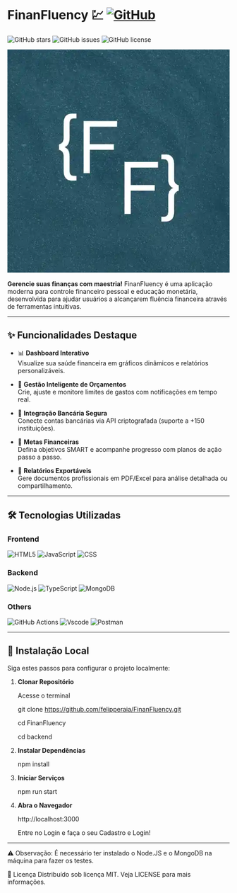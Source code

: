 # FinanFluency 💹 [![GitHub](https://img.shields.io/badge/GitHub-100000?style=for-the-badge&logo=github&logoColor=white)](https://github.com/felipperaia)

![GitHub stars](https://img.shields.io/github/stars/felipperaia/FinanFluency?style=for-the-badge&logo=starship&color=4CC417)
![GitHub issues](https://img.shields.io/github/issues/felipperaia/FinanFluency?style=for-the-badge&logo=visual-studio-code&color=2E74DF)
![GitHub license](https://img.shields.io/github/license/felipperaia/FinanFluency?style=for-the-badge&logo=creative-commons&color=EDED09)

![FinanFluency Banner](https://github.com/felipperaia/FinanFluency/blob/main/public/images/icons/playstore.webp)

**Gerencie suas finanças com maestria!** FinanFluency é uma aplicação moderna para controle financeiro pessoal e educação monetária, desenvolvida para ajudar usuários a alcançarem fluência financeira através de ferramentas intuitivas.

<!-- 🔗 **[Experimente Agora](https://finanfluency.app)** | 📘 **[Documentação](https://docs.finanfluency.app)** ainda a adicionar -->

---

## ✨ Funcionalidades Destaque

- 📊 **Dashboard Interativo**  
  Visualize sua saúde financeira em gráficos dinâmicos e relatórios personalizáveis.

- 🧮 **Gestão Inteligente de Orçamentos**  
  Crie, ajuste e monitore limites de gastos com notificações em tempo real.

- 🏦 **Integração Bancária Segura**  
  Conecte contas bancárias via API criptografada (suporte a +150 instituições).

- 🎯 **Metas Financeiras**  
  Defina objetivos SMART e acompanhe progresso com planos de ação passo a passo.

- 📑 **Relatórios Exportáveis**  
  Gere documentos profissionais em PDF/Excel para análise detalhada ou compartilhamento.

---

## 🛠 Tecnologias Utilizadas

### Frontend
![HTML5](https://img.shields.io/badge/HTML5-E34F26?style=flat&logo=html5&logoColor=white)
![JavaScript](https://img.shields.io/badge/JavaScript-F7DF1E?style=flat&logo=javascript&logoColor=white)
![CSS](https://img.shields.io/badge/CSS3-1572B6?style=flat&logo=css3&logoColor=white)

### Backend
![Node.js](https://img.shields.io/badge/Node.js-339933?style=flat&logo=nodedotjs&logoColor=white)
![TypeScript](https://img.shields.io/badge/TypeScript-3178C6?style=flat&&logo=typescript&logoColor=white)
![MongoDB](https://img.shields.io/badge/MongoDB-47A248?style=flat&logo=mongodb&logoColor=white)

### Others
![GitHub Actions](https://img.shields.io/badge/GitHub_Actions-2088FF?style=flat&logo=github-actions&logoColor=white)
![Vscode](https://img.shields.io/badge/Vscode-007ACC?style=flatfor-the-badge&logo=visual-studio-code&logoColor=white)
![Postman](https://img.shields.io/badge/Postman-FF6C37.svg?style=flat&logo=Postman&logoColor=white)

---

## 🚀 Instalação Local

Siga estes passos para configurar o projeto localmente:

1. **Clonar Repositório**

   Acesse o terminal

   git clone https://github.com/felipperaia/FinanFluency.git

   cd FinanFluency

   cd backend

2. **Instalar Dependências**

    npm install

3. **Iniciar Serviços**

    npm run start

4. **Abra o Navegador**

    http://localhost:3000

    Entre no Login e faça o seu Cadastro e Login!

---

⚠️ Observação: É necessário ter instalado o Node.JS e o MongoDB na máquina para fazer os testes.

📄 Licença
Distribuído sob licença MIT. Veja LICENSE para mais informações.